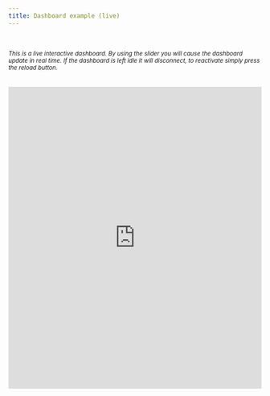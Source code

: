 ```yaml
---
title: Dashboard example (live)
---
```


<br/>

<sup>*This is a live interactive dashboard. By using the slider you will cause the dashboard update in real time. If the dashboard is left idle it will disconnect, to reactivate simply press the reload button.*<sup>

<br/>

<iframe src="https://reproducible.shinyapps.io/dashboard_example/" width="100%" height="600" style="border:none;"></iframe>





